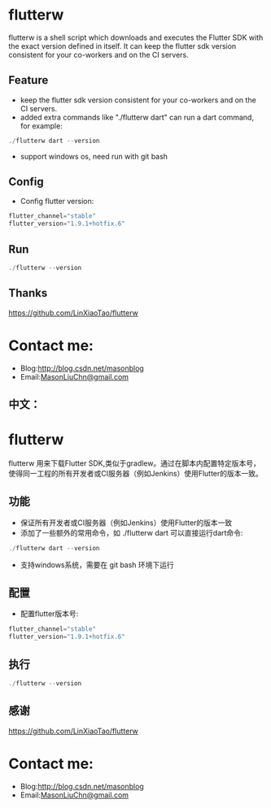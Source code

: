 flutterw
========
flutterw is a shell script which downloads and executes the Flutter SDK with the exact version defined in itself. It can keep the flutter sdk version consistent for your co-workers and on the CI servers.

Feature
--------
- keep the flutter sdk version consistent for your co-workers and on the CI servers.
- added extra commands like "./flutterw dart" can run a dart command, for example:
```java
./flutterw dart --version
```
- support windows os, need run with git bash

Config
--------
- Config flutter version:
```java
flutter_channel="stable"
flutter_version="1.9.1+hotfix.6"
```

Run
--------
```java
./flutterw --version
```

Thanks
--------
https://github.com/LinXiaoTao/flutterw

# Contact me:

- Blog:http://blog.csdn.net/masonblog
- Email:MasonLiuChn@gmail.com

中文：
---------

flutterw
========
flutterw 用来下载Flutter SDK,类似于gradlew。通过在脚本内配置特定版本号，使得同一工程的所有开发者或CI服务器（例如Jenkins）使用Flutter的版本一致。

功能
--------
- 保证所有开发者或CI服务器（例如Jenkins）使用Flutter的版本一致
- 添加了一些额外的常用命令，如 ./flutterw dart 可以直接运行dart命令:
```java
./flutterw dart --version
```
- 支持windows系统，需要在 git bash 环境下运行

配置
--------
- 配置flutter版本号:
```java
flutter_channel="stable"
flutter_version="1.9.1+hotfix.6"
```

执行
--------
```java
./flutterw --version
```

感谢
--------
https://github.com/LinXiaoTao/flutterw

# Contact me:

- Blog:http://blog.csdn.net/masonblog
- Email:MasonLiuChn@gmail.com
